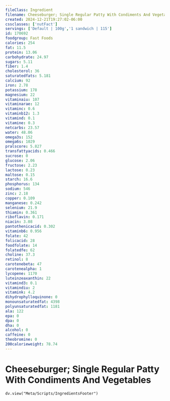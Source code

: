 ```yaml
---
fileClass: Ingredient
filename: Cheeseburger; Single Regular Patty With Condiments And Vegetables
created: 2024-12-21T19:27:02-06:00
cssclasses: ['nutFact']
servings: ['Default | 100g','1 sandwich | 115']
id: 170692
foodgroup: Fast Foods
calories: 254
fat: 11.5
protein: 13.06
carbohydrate: 24.97
sugars: 5.11
fiber: 1.4
cholesterol: 36
saturatedfats: 5.181
calcium: 92
iron: 2.78
potassium: 178
magnesium: 22
vitaminaiu: 107
vitaminarae: 12
vitaminc: 0.6
vitaminb12: 1.3
vitamind: 0.1
vitamine: 0.3
netcarbs: 23.57
water: 48.06
omega3s: 152
omega6s: 1029
pralscore: 5.827
transfattyacids: 0.466
sucrose: 0
glucose: 2.06
fructose: 2.23
lactose: 0.23
maltose: 0.15
starch: 16.6
phosphorus: 134
sodium: 546
zinc: 2.18
copper: 0.109
manganese: 0.242
selenium: 21.9
thiamin: 0.361
riboflavin: 0.171
niacin: 3.08
pantothenicacid: 0.302
vitaminb6: 0.956
folate: 42
folicacid: 28
foodfolate: 14
folatedfe: 62
choline: 37.3
retinol: 8
carotenebeta: 47
carotenealpha: 1
lycopene: 1170
luteinzeaxanthin: 22
vitamind3: 0.1
vitamindiu: 2
vitamink: 4.2
dihydrophylloquinone: 0
monounsaturatedfat: 4398
polyunsaturatedfat: 1181
ala: 122
epa: 0
dpa: 0
dha: 0
alcohol: 0
caffeine: 0
theobromine: 0
200calorieweight: 78.74
---
```


# Cheeseburger; Single Regular Patty With Condiments And Vegetables

```dataviewjs
dv.view("Meta/Scripts/IngredientsFooter")
```